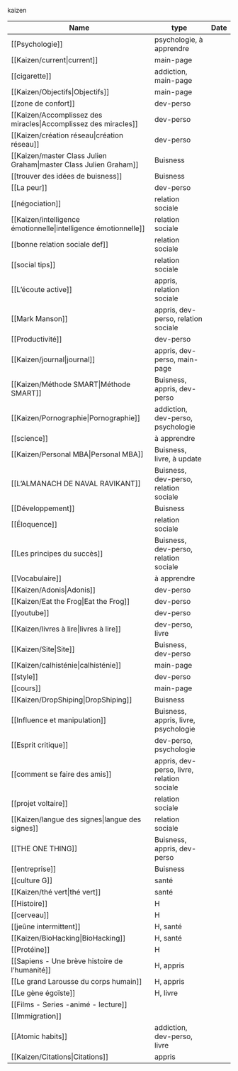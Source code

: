 kaizen

|Name|type|Date|
|---|---|---|
|[[Psychologie]]|psychologie, à apprendre||
|[[Kaizen/current\|current]]|main-page||
|[[cigarette]]|addiction, main-page||
|[[Kaizen/Objectifs\|Objectifs]]|main-page||
|[[zone de confort]]|dev-perso||
|[[Kaizen/Accomplissez des miracles\|Accomplissez des miracles]]|dev-perso||
|[[Kaizen/création réseau\|création réseau]]|dev-perso||
|[[Kaizen/master Class Julien Graham\|master Class Julien Graham]]|Buisness||
|[[trouver des idées de buisness]]|Buisness||
|[[La peur]]|dev-perso||
|[[négociation]]|relation sociale||
|[[Kaizen/intelligence émotionnelle\|intelligence émotionnelle]]|relation sociale||
|[[bonne relation sociale def]]|relation sociale||
|[[social tips]]|relation sociale||
|[[L’écoute active]]|appris, relation sociale||
|[[Mark Manson]]|appris, dev-perso, relation sociale||
|[[Productivité]]|dev-perso||
|[[Kaizen/journal\|journal]]|appris, dev-perso, main-page||
|[[Kaizen/Méthode SMART\|Méthode SMART]]|Buisness, appris, dev-perso||
|[[Kaizen/Pornographie\|Pornographie]]|addiction, dev-perso, psychologie||
|[[science]]|à apprendre||
|[[Kaizen/Personal MBA\|Personal MBA]]|Buisness, livre, à update||
|[[L’ALMANACH DE NAVAL RAVIKANT]]|Buisness, dev-perso, relation sociale||
|[[Développement]]|Buisness||
|[[Éloquence]]|relation sociale||
|[[Les principes du succès]]|Buisness, dev-perso, relation sociale||
|[[Vocabulaire]]|à apprendre||
|[[Kaizen/Adonis\|Adonis]]|dev-perso||
|[[Kaizen/Eat the Frog\|Eat the Frog]]|dev-perso||
|[[youtube]]|dev-perso||
|[[Kaizen/livres à lire\|livres à lire]]|dev-perso, livre||
|[[Kaizen/Site\|Site]]|Buisness, dev-perso||
|[[Kaizen/calhisténie\|calhisténie]]|main-page||
|[[style]]|dev-perso||
|[[cours]]|main-page||
|[[Kaizen/DropShiping\|DropShiping]]|Buisness||
|[[Influence et manipulation]]|Buisness, appris, livre, psychologie||
|[[Esprit critique]]|dev-perso, psychologie||
|[[comment se faire des amis]]|appris, dev-perso, livre, relation sociale||
|[[projet voltaire]]|relation sociale||
|[[Kaizen/langue des signes\|langue des signes]]|relation sociale||
|[[THE ONE THING]]|Buisness, appris, dev-perso||
|[[entreprise]]|Buisness||
|[[culture G]]|santé||
|[[Kaizen/thé vert\|thé vert]]|santé||
|[[Histoire]]|H||
|[[cerveau]]|H||
|[[jeûne intermittent]]|H, santé||
|[[Kaizen/BioHacking\|BioHacking]]|H, santé||
|[[Protéine]]|H||
|[[Sapiens - Une brève histoire de l’humanité]]|H, appris||
|[[Le grand Larousse du corps humain]]|H, appris||
|[[Le gène égoïste]]|H, livre||
|[[Films - Series -animé - lecture]]|||
|[[Immigration]]|||
|[[Atomic habits]]|addiction, dev-perso, livre||
|[[Kaizen/Citations\|Citations]]|appris||